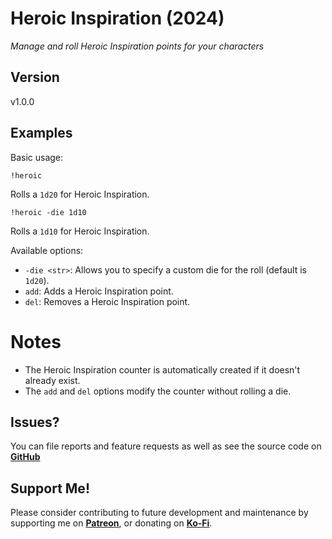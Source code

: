 # Heroic Inspiration (2024)

*Manage and roll Heroic Inspiration points for your characters*

## Version
v1.0.0

## Examples
Basic usage:
```
!heroic
```
Rolls a `1d20` for Heroic Inspiration.

```
!heroic -die 1d10
```
Rolls a `1d10` for Heroic Inspiration.

Available options:
- `-die <str>`: Allows you to specify a custom die for the roll (default is `1d20`).
- `add`: Adds a Heroic Inspiration point.
- `del`: Removes a Heroic Inspiration point.

# Notes
- The Heroic Inspiration counter is automatically created if it doesn't already exist.
- The `add` and `del` options modify the counter without rolling a die.

## Issues?
You can file reports and feature requests as well as see the source code on [**GitHub**](https://github.com/fatestapestry/avrae-collections)

## Support Me!
Please consider contributing to future development and maintenance by supporting me on [**Patreon**](https://www.patreon.com/fatestapestry), or donating on [**Ko-Fi**](https://ko-fi.com/noralf).
